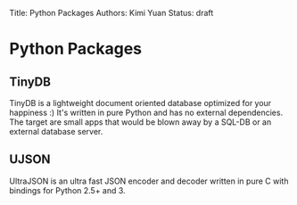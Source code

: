 Title: Python Packages
Authors: Kimi Yuan
Status: draft

# Python Packages
## TinyDB

TinyDB is a lightweight document oriented database optimized for your happiness :) It's written in pure Python and has no external dependencies. The target are small apps that would be blown away by a SQL-DB or an external database server.



## UJSON

UltraJSON is an ultra fast JSON encoder and decoder written in pure C with bindings for Python 2.5+ and 3.
